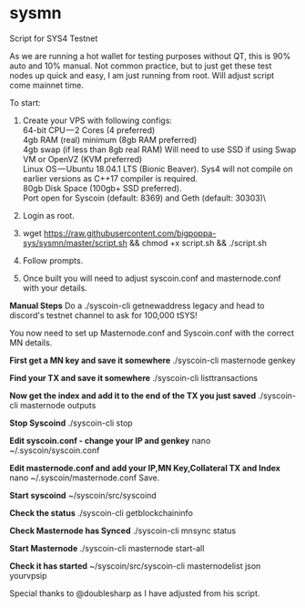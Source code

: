 # sysmn
Script for SYS4 Testnet

As we are running a hot wallet for testing purposes without QT, this is 90% auto and 10% manual. Not common practice, but to just get these test nodes up quick and easy, I am just running from root. Will adjust script come mainnet time.

To start:
1. Create your VPS with following configs:\
    64-bit CPU — 2 Cores (4 preferred)\
    4gb RAM (real) minimum (8gb RAM preferred)\
    4gb swap (if less than 8gb real RAM) Will need to use SSD if using Swap\
    VM or OpenVZ (KVM preferred)\
    Linux OS — Ubuntu 18.04.1 LTS (Bionic Beaver). Sys4 will not compile on earlier versions as C++17 compiler is required.\
    80gb Disk Space (100gb+ SSD preferred).\
    Port open for Syscoin (default: 8369) and Geth (default: 30303)\

2. Login as root.
3. wget https://raw.githubusercontent.com/bigpoppa-sys/sysmn/master/script.sh  && chmod +x script.sh && ./script.sh
6. Follow prompts.
7. Once built you will need to adjust syscoin.conf and masternode.conf with your details.

**Manual Steps**
Do a ./syscoin-cli getnewaddress <label> legacy and head to discord's testnet channel to ask for 100,000 tSYS!

You now need to set up Masternode.conf and Syscoin.conf with the correct MN details.

**First get a MN key and save it somewhere**
./syscoin-cli masternode genkey

**Find your TX and save it somewhere**
./syscoin-cli listtransactions

**Now get the index and add it to the end of the TX you just saved**
./syscoin-cli masternode outputs

**Stop Syscoind**
./syscoin-cli stop

**Edit syscoin.conf - change your IP and genkey**
nano ~/.syscoin/syscoin.conf

**Edit masternode.conf and add your IP,MN Key,Collateral TX and Index**
nano ~/.syscoin/masternode.conf
Save.

**Start syscoind**
~/syscoin/src/syscoind

**Check the status**
./syscoin-cli getblockchaininfo

**Check Masternode has Synced**
./syscoin-cli mnsync status

**Start Masternode**
./syscoin-cli masternode start-all

**Check it has started**
~/syscoin/src/syscoin-cli masternodelist json yourvpsip


Special thanks to @doublesharp as I have adjusted from his script.
